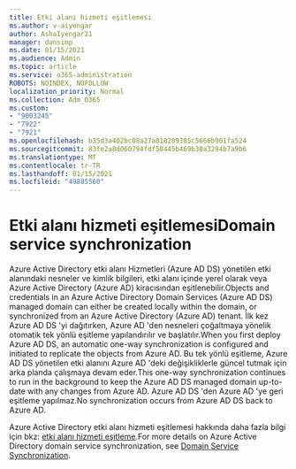 ```yaml
---
title: Etki alanı hizmeti eşitlemesi
ms.author: v-aiyengar
author: AshaIyengar21
manager: dansimp
ms.date: 01/15/2021
ms.audience: Admin
ms.topic: article
ms.service: o365-administration
ROBOTS: NOINDEX, NOFOLLOW
localization_priority: Normal
ms.collection: Adm_O365
ms.custom:
- "9003245"
- "7922"
- "7921"
ms.openlocfilehash: b35d3a402bc08a27a818209385c5666b901fa524
ms.sourcegitcommit: 83fe2a8d060794fdf58445b469b30a3294b7a9b6
ms.translationtype: MT
ms.contentlocale: tr-TR
ms.lasthandoff: 01/15/2021
ms.locfileid: "49885560"
---
```

# <a name="domain-service-synchronization"></a><span data-ttu-id="236ac-102">Etki alanı hizmeti eşitlemesi</span><span class="sxs-lookup"><span data-stu-id="236ac-102">Domain service synchronization</span></span>

<span data-ttu-id="236ac-103">Azure Active Directory etki alanı Hizmetleri (Azure AD DS) yönetilen etki alanındaki nesneler ve kimlik bilgileri, etki alanı içinde yerel olarak veya Azure Active Directory (Azure AD) kiracısından eşitlenebilir.</span><span class="sxs-lookup"><span data-stu-id="236ac-103">Objects and credentials in an Azure Active Directory Domain Services (Azure AD DS) managed domain can either be created locally within the domain, or synchronized from an Azure Active Directory (Azure AD) tenant.</span></span> <span data-ttu-id="236ac-104">İlk kez Azure AD DS 'yi dağıtırken, Azure AD 'den nesneleri çoğaltmaya yönelik otomatik tek yönlü eşitleme yapılandırılır ve başlatılır.</span><span class="sxs-lookup"><span data-stu-id="236ac-104">When you first deploy Azure AD DS, an automatic one-way synchronization is configured and initiated to replicate the objects from Azure AD.</span></span> <span data-ttu-id="236ac-105">Bu tek yönlü eşitleme, Azure AD DS yönetilen etki alanını Azure AD 'deki değişikliklerle güncel tutmak için arka planda çalışmaya devam eder.</span><span class="sxs-lookup"><span data-stu-id="236ac-105">This one-way synchronization continues to run in the background to keep the Azure AD DS managed domain up-to-date with any changes from Azure AD.</span></span> <span data-ttu-id="236ac-106">Azure AD DS 'den Azure AD 'ye geri eşitleme yapılmaz.</span><span class="sxs-lookup"><span data-stu-id="236ac-106">No synchronization occurs from Azure AD DS back to Azure AD.</span></span>

<span data-ttu-id="236ac-107">Azure Active Directory etki alanı hizmeti eşitlemesi hakkında daha fazla bilgi için bkz: [etki alanı hizmeti eşitleme](https://docs.microsoft.com/azure/active-directory-domain-services/synchronization).</span><span class="sxs-lookup"><span data-stu-id="236ac-107">For more details on Azure Active Directory domain service synchronization, see [Domain Service Synchronization](https://docs.microsoft.com/azure/active-directory-domain-services/synchronization).</span></span> 
